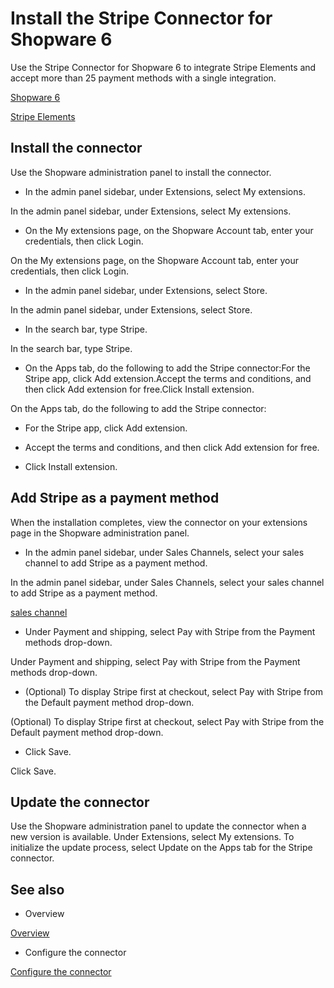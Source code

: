 # Install the Stripe Connector for Shopware 6

Use the Stripe Connector for Shopware 6 to integrate Stripe Elements and accept more than 25 payment methods with a single integration.

[Shopware 6](https://www.shopware.com/en/)

[Stripe Elements](/payments/elements)

## Install the connector

Use the Shopware administration panel to install the connector.

- In the admin panel sidebar, under Extensions, select My extensions.

In the admin panel sidebar, under Extensions, select My extensions.

- On the My extensions page, on the Shopware Account tab, enter your credentials, then click Login.

On the My extensions page, on the Shopware Account tab, enter your credentials, then click Login.

- In the admin panel sidebar, under Extensions, select Store.

In the admin panel sidebar, under Extensions, select Store.

- In the search bar, type Stripe.

In the search bar, type Stripe.

- On the Apps tab, do the following to add the Stripe connector:For the Stripe app, click Add extension.Accept the terms and conditions, and then click Add extension for free.Click Install extension.

On the Apps tab, do the following to add the Stripe connector:

- For the Stripe app, click Add extension.

- Accept the terms and conditions, and then click Add extension for free.

- Click Install extension.

## Add Stripe as a payment method

When the installation completes, view the connector on your extensions page in the Shopware administration panel.

- In the admin panel sidebar, under Sales Channels, select your sales channel to add Stripe as a payment method.

In the admin panel sidebar, under Sales Channels, select your sales channel to add Stripe as a payment method.

[sales channel](https://docs.shopware.com/en/shopware-6-en/settings/saleschannel)

- Under Payment and shipping, select Pay with Stripe from the Payment methods drop-down.

Under Payment and shipping, select Pay with Stripe from the Payment methods drop-down.

- (Optional) To display Stripe first at checkout, select Pay with Stripe from the Default payment method drop-down.

(Optional) To display Stripe first at checkout, select Pay with Stripe from the Default payment method drop-down.

- Click Save.

Click Save.

## Update the connector

Use the Shopware administration panel to update the connector when a new version is available. Under Extensions, select My extensions. To initialize the update process, select Update on the Apps tab for the Stripe connector.

## See also

- Overview

[Overview](/connectors/shopware6)

- Configure the connector

[Configure the connector](/connectors/shopware6/configuration)
